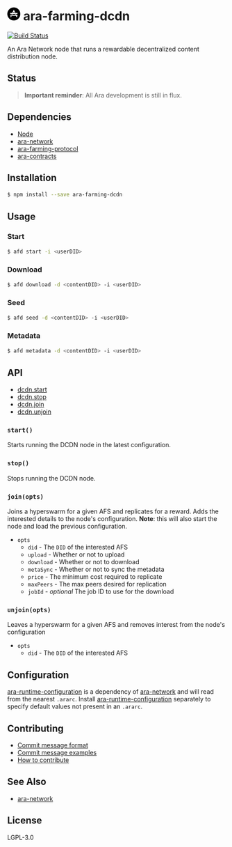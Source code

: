 <img src="https://github.com/arablocks/ara-module-template/blob/master/ara.png" width="30" height="30" />  ara-farming-dcdn
====================

[![Build Status](https://travis-ci.com/AraBlocks/ara-farming-dcdn.svg?token=r6p7pesHZ9MRJsVsrYFe&branch=master)](https://travis-ci.com/AraBlocks/ara-farming-dcdn)

An Ara Network node that runs a rewardable decentralized content distribution node.

## Status

> **Important reminder**: All Ara development is still in flux.

## Dependencies
- [Node](https://nodejs.org/en/download/)
- [ara-network][ara-network]
- [ara-farming-protocol](ara-farming-protocol)
- [ara-contracts](ara-contracts)

## Installation
```sh
$ npm install --save ara-farming-dcdn
```

## Usage

### Start

```sh
$ afd start -i <userDID>
```

### Download
```sh
$ afd download -d <contentDID> -i <userDID>
```

### Seed
```sh
$ afd seed -d <contentDID> -i <userDID>
```

### Metadata
```sh
$ afd metadata -d <contentDID> -i <userDID>
```

## API

* [dcdn.start](#dcdnstart)
* [dcdn.stop](#dcdnstop)
* [dcdn.join](#dcdnjoin)
* [dcdn.unjoin](#dcdnunjoin)

<a name="dcdnstart"></a>
### `start()`
Starts running the DCDN node in the latest configuration.

<a name="dcdnstop"></a>
### `stop()`
Stops running the DCDN node.

<a name="dcdnjoin"></a>
### `join(opts)`

Joins a hyperswarm for a given AFS and replicates for a reward. Adds the interested details to the node's configuration. **Note**: this will also start the node and load the previous configuration.

- `opts`
  - `did` - The `DID` of the interested AFS
  - `upload` - Whether or not to upload
  - `download` - Whether or not to download
  - `metaSync` - Whether or not to sync the metadata
  - `price` - The minimum cost required to replicate
  - `maxPeers` - The max peers desired for replication
  - `jobId` - *optional* The job ID to use for the download

<a name="dcdnunjoin"></a>
### `unjoin(opts)`

Leaves a hyperswarm for a given AFS and removes interest from the node's configuration

- `opts`
  - `did` - The `DID` of the interested AFS

## Configuration
[ara-runtime-configuration][ara-runtime-configuration] is a dependency of [ara-network][ara-network] and will read from the nearest `.ararc`.  Install [ara-runtime-configuration][ara-runtime-configuration] separately to specify default values not present in an `.ararc`.

## Contributing
- [Commit message format](/.github/COMMIT_FORMAT.md)
- [Commit message examples](/.github/COMMIT_FORMAT_EXAMPLES.md)
- [How to contribute](/.github/CONTRIBUTING.md)

## See Also
- [ara-network][ara-network]

## License
LGPL-3.0

[ara-network]: https://github.com/arablocks/ara-network
[ara-runtime-configuration]: https://github.com/arablocks/ara-runtime-configuration
[ara-farming-protocol]:https://github.com/littlstar/farming-protocol
[ara-contracts]:https://github.com/arablocks/ara-contracts
[ara-filesystem]:https://github.com/arablocks/ara-filesystem